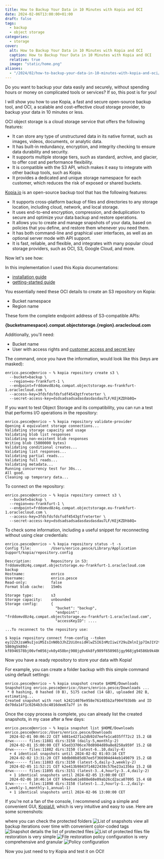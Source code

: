 ```yaml
---
title: How to Backup Your Data in 10 Minutes with Kopia and OCI
date: 2024-02-06T13:00:00+01:00
draft: false
tags:
  - backup
  - object storage
categories:
  - storage
cover:
  alt: How to Backup Your Data in 10 Minutes with Kopia and OCI
  caption: How to Backup Your Data in 10 Minutes with Kopia and OCI
  relative: true
  image: "static/home.png"
aliases:
  - "/2024/02/how-to-backup-your-data-in-10-minutes-with-kopia-and-oci/"
---
```


Do you want to backup your data easily and securely, without spending hours or money on complicated tools or services? If so, this post is for you!

I will show you how to use Kopia, a fast and secure open-source backup tool, and OCI, a scalable and cost-effective cloud storage provider, to backup your data in 10 minutes or less.

OCI object storage is a cloud storage service that offers the following features:

- It can store any type of unstructured data in its native format, such as images, videos, documents, or analytic data.
- It has built-in redundancy, encryption, and integrity checking to ensure data durability and security.
- It supports multiple storage tiers, such as standard, archive, and glacier, to offer cost and performance flexibility.
- It is compatible with the S3 API, which makes it easy to integrate with other backup tools, such as Kopia.
- It provides a dedicated and unique storage namespace for each customer, which reduces the risk of exposed or shared buckets.

[Kopia.io](https://kopia.io/) is an open-source backup tool that has the following features:

- It supports cross-platform backup of files and directories to any storage location, including cloud, network, and local storage.
- It uses end-to-end encryption, compression, and deduplication to secure and optimize your data backup and restore operations.
- It allows you to create and manage snapshots of your data, based on policies that you define, and restore them whenever you need them.
- It has both command-line and graphical user interfaces, as well as an optional server mode with API support.
- It is fast, reliable, and flexible, and integrates with many popular cloud storage providers, such as OCI, S3, Google Cloud, and more.

Now let's see how:

In this implementation I used this Kopia documentations:
- [installation guide](https://kopia.io/docs/installation/) 
- [getting-started guide](https://kopia.io/docs/getting-started/)

You essentially need these OCI details to create an S3 repository on Kopia:

- Bucket namespace
- Region name

These form the complete endpoint address of S3-compatible APIs:

**{bucketnamespace}.compat.objectstorage.{region}.oraclecloud.com**

Additionally, you'll need:

- Bucket name
- User with access rights and [customer access and secret key](https://docs.oracle.com/en-us/iaas/Content/Identity/Tasks/managingcredentials.htm#Working2)

The command, once you have the information, would look like this (keys are masked):

```console
enrico.pesce@enrico ~ % kopia repository create s3 \
  --bucket=backup \
  --region=eu-frankfurt-1 \
  --endpoint=frddomvd8z4q.compat.objectstorage.eu-frankfurt-1.oraclecloud.com \
  --access-key=3fdsfdsfdsfsdf4543gtfreterter \
  --secret-access-key=dsdsadsadsadasdasdasdau7LF/KEjKZDhb8Q=
```

If you want to test Object Storage and its compatibility, you can run a test that performs I/O operations in the repository:

```console
enrico.pesce@enrico ~ % kopia repository validate-provider
Opening 4 equivalent storage connections...
Validating storage capacity and usage
Validating blob list responses
Validating non-existent blob responses
Writing blob (5000000 bytes)
Validating conditional creates...
Validating list responses...
Validating partial reads...
Validating full reads...
Validating metadata...
Running concurrency test for 30s...
All good.
Cleaning up temporary data...
```
To connect on the repository:

```console
enrico.pesce@enrico ~ % kopia repository connect s3 \
  --bucket=backup \
  --region=eu-frankfurt-1 \
  --endpoint=frddomvd8z4q.compat.objectstorage.eu-frankfurt-1.oraclecloud.com \
  --access-key=3fdsfdsfdsfsdf4543gtfreterter \
  --secret-access-key=dsdsadsadsadasdasdasdau7LF/KEjKZDhb8Q=
```

To check some information, including a useful snippet for reconnecting without using clear credentials:

```console
enrico.pesce@enrico ~ % kopia repository status -t -s
Config file:         /Users/enrico.pesce/Library/Application Support/kopia/repository.config

Description:         Repository in S3: frddomvd8z4q.compat.objectstorage.eu-frankfurt-1.oraclecloud.com backup
Hostname:            enrico
Username:            enrico.pesce
Read-only:           false
Format blob cache:   15m0s

Storage type:        s3
Storage capacity:    unbounded
Storage config:      {
                       "bucket": "backup",
                       "endpoint": "frddomvd8z4q.compat.objectstorage.eu-frankfurt-1.oraclecloud.com",
                       "accessKeyID": ....

...To reconnect to the repository use:

$ kopia repository connect from-config --token eyJ2ZXJzaW9uIjoiMSIsInN0b3JhZ2UiOnsidHlwZSI6InMzIiwiY29uZmlnIjp7ImJ1Y2tldCI6ImJhY2t1cCIsImVuZHBvaW50IjoiZnJkZG9tdmQ4ejRxLmNvbXBhdC5vYmplY3RzdG9yYWdlLmVdsgfdsgdfsgfdsgo537hn9058jg9v-5869g5k89d-kf8946578bj06vfm056jvk0y458bnj908jg9v6k8fy989f658965jgy968jg94586b9k4869g84y6hgb8j69b8hj69hk8g95687h969bmtiomgufiunfbter
```

Now you have a ready repository to store your data with Kopia!

For example, you can create a folder backup with this simple command using default settings:

```console
enrico.pesce@enrico ~ % kopia snapshot create $HOME/Downloads
Snapshotting enrico.pesce@enrico:/Users/enrico.pesce/Downloads ...
 * 0 hashing, 0 hashed (0 B), 5175 cached (14 GB), uploaded 202 B, estimating...
Created snapshot with root k24214076e958e761485b2af904f03b0b and ID de70da14f1c0264b3cbc4016dee67a7f in 0s
```

Once the copy process is complete, you can already list the created snapshots, in my case after a few days:

```console
enrico.pesce@enrico ~ % kopia snapshot list $HOME/Downloads
enrico.pesce@enrico:/Users/enrico.pesce/Downloads
  2024-02-01 00:06:22 CET k081e4271a2db92d7eefe1ca035ff72c2 15.2 GB drwx------ files:11881 dirs:3150 (daily-5,monthly-2)
  2024-02-01 15:00:00 CET k5ed33706ce70d8984d89a8e8258a959f 15.2 GB drwx------ files:11882 dirs:3150 (latest-6..10,daily-4)
  + 4 identical snapshots until 2024-02-02 01:03:16 CET
  2024-02-02 13:31:20 CET k0db08b85d87ee5f366904d44eb149079 15.2 GB drwx------ files:11883 dirs:3150 (latest-5,daily-3,weekly-2)
  2024-02-05 11:52:21 CET k2e413b9843f14822438c57be23a1356a 15.2 GB drwx------ files:11895 dirs:3151 (latest-3..4,hourly-3..4,daily-2)
  + 1 identical snapshots until 2024-02-05 13:00:00 CET
  2024-02-06 10:46:14 CET k9eeba61e888e68e09ab26cd2aca07095 15.4 GB drwx------ files:11898 dirs:3158 (latest-1..2,hourly-1..2,daily-1,weekly-1,monthly-1,annual-1)
  + 1 identical snapshots until 2024-02-06 13:00:00 CET
```

If you're not a fan of the console, I recommend using a simple and convenient GUI, [KopiaUI](https://github.com/kopia/kopia/releases/tag/v0.15.0), which is very intuitive and easy to use. Here are some screenshots:

where you can check the protected folders
![List of snapshots](static/home.png "List of snapshots")
view all backup iterations over time with convenient color-coded tags
![Snapshot details](static/snapshots.png "Snapshot details")
the list of protected files
![List of protected files](static/files.png "List of files")
file restoration is very simple
![File restoration](static/filesripristino.png "File restoration")
policy configuration is very comprehensive and granular
![Policy configuration](static/policy.png "Policy configuration")

Now you just need to try Kopia and test it on OCI!
